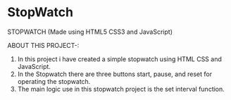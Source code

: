 # StopWatch

STOPWATCH (Made using HTML5 CSS3 and JavaScript)

ABOUT THIS PROJECT-:

  1. In this project i have created a simple stopwatch using HTML CSS and JavaScript.
  2. In the Stopwatch there are three buttons start, pause, and reset for operating the stopwatch.
  3. The main logic use in this stopwatch project is the set interval function.
